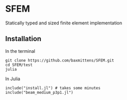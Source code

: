 # SFEM
Statically typed and sized finite element implementation

## Installation

In the terminal
```
git clone https://github.com/baxmittens/SFEM.git
cd SFEM/test
julia
```

In Julia
```
include("install.jl") # takes some minutes
include("beam_medium_p3p1.jl")
```